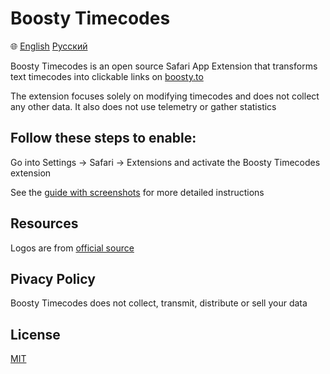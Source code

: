 # Boosty Timecodes
🌐 [English](README.md) [Русский](docs/ru/README.md)

Boosty Timecodes is an open source Safari App Extension that transforms text timecodes into clickable links on [boosty.to](https://boosty.to)

The extension focuses solely on modifying timecodes and does not collect any other data. It also does not use telemetry or gather statistics

## Follow these steps to enable:
Go into Settings -> Safari -> Extensions and activate the Boosty Timecodes extension

See the [guide with screenshots](docs/en/howto.md) for more detailed instructions

## Resources
Logos are from [official source](https://boosty.to/app/brand)

## Pivacy Policy
Boosty Timecodes does not collect, transmit, distribute or sell your data

## License
[MIT](license.md)